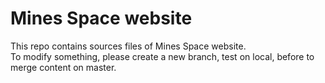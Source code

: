 # Mines Space website

This repo contains sources files of Mines Space website.  
To modify something, please create a new branch, test on local, before to merge content on master.
